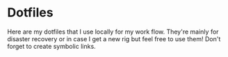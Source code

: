 # Dotfiles
Here are my dotfiles that I use locally for my work flow. 
They're mainly for disaster recovery or in case I get a new rig but feel free to use them! Don't forget to create symbolic links.
